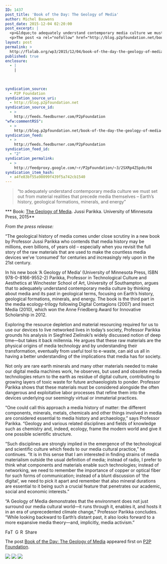 ```yaml
---
ID: 1437
post_title: 'Book of the Day: The Geology of Media'
author: Michel Bauwens
post_date: 2015-12-04 02:20:00
post_excerpt: |
  <p>&ldquo;to adequately understand contemporary media culture we must set out from material realities that precede media themselves &ndash; Earth&rsquo;s history, geological formations, minerals, and energy&rdquo; * Book: The Geology of Media. Jussi Parikka. University of Minnesota Press, 2015 From the press release: &ldquo;The geological history of media comes under close scrutiny in a new book [&hellip;]</p>
  <p>The post <a rel="nofollow" href="http://blog.p2pfoundation.net/book-of-the-day-the-geology-of-media-2/2015/12/04">Book of the Day: The Geology of Media</a> appeared first on <a rel="nofollow" href="http://blog.p2pfoundation.net/">P2P Foundation</a>.</p>
layout: post
permalink: >
  http://flolab.org/wp3/2015/12/04/book-of-the-day-the-geology-of-media/
published: true
enclosure:
  - |
    |
        
        
        
syndication_source:
  - P2P Foundation
syndication_source_uri:
  - http://blog.p2pfoundation.net
syndication_source_id:
  - >
    http://feeds.feedburner.com/P2pFoundation
"wfw:commentRSS":
  - >
    http://blog.p2pfoundation.net/book-of-the-day-the-geology-of-media-2/2015/12/04/feed
syndication_feed:
  - >
    http://feeds.feedburner.com/P2pFoundation
syndication_feed_id:
  - "2"
syndication_permalink:
  - >
    http://feedproxy.google.com/~r/P2pFoundation/~3/2SXRp4ZSpdo/04
syndication_item_hash:
  - a4fe83bf55a98099f439f5a742cb1540
---
```

> “to adequately understand contemporary media culture we must set out from material realities that precede media themselves – Earth’s history, geological formations, minerals, and energy”

*** Book: [The Geology of Media][1]. Jussi Parikka. University of Minnesota Press, 2015**

*From the press release:*

“The geological history of media comes under close scrutiny in a new book by Professor Jussi Parikka who contends that media history may be millions, even billions, of years old – especially when you revisit the full story of the raw materials that are used to make the countless media devices we’ve ‘consumed’ for centuries and increasingly rely upon in the 21st century.

In his new book ‘A Geology of Media’ (University of Minnesota Press, ISBN 978-0-8166-9552-2) Parikka, Professor in Technological Culture and Aesthetics at Winchester School of Art, University of Southampton, argues that to adequately understand contemporary media culture by thinking about media and its past in geological terms, focusing on Earth’s history, geological formations, minerals, and energy. The book is the third part in the media ecology-trilogy following Digital Contagions (2007) and Insect Media (2010), which won the Anne Friedberg Award for Innovative Scholarship in 2012.

Exploring the resource depletion and material resourcing required for us to use our devices to live networked lives in today’s society, Professor Parikka grounds his analysis in Siegfried Zielinski’s widely discussed notion of deep time—but takes it back millennia. He argues that these raw materials are the physical origins of media technology and by understanding their transformation, eventually from useful tool to e-waste, can aid us all in having a better understanding of the implications that media has for society.

Not only are rare earth minerals and many other materials needed to make our digital media machines work, he observes, but used and obsolete media technologies return to the earth as residue of digital culture, contributing to growing layers of toxic waste for future archaeologists to ponder. Professor Parikka shows that these materials must be considered alongside the often dangerous and exploitative labor processes that refine them into the devices underlying our seemingly virtual or immaterial practices.

“One could call this approach a media history of matter: the different components, minerals, metals, chemicals and other things involved in media are considered essential to media history and archaeology,” says Professor Parikka. “Geology and various related disciplines and fields of knowledge such as chemistry and, indeed, ecology, frame the modern world and give it one possible scientific structure.

“Such disciplines are strongly implied in the emergence of the technological and scientific culture which feeds to our media cultural practice,” he continues. “It is in this sense that I am interested in finding strains of media materialism outside the usual definition of media; instead of radio, I prefer to think what components and materials enable such technologies; instead of networking, we need to remember the importance of copper or optical fiber for such forms of communication; instead of a blunt discussion of ‘the digital’, we need to pick it apart and remember that also mineral durations are essential to it being such a crucial feature that penetrates our academic, social and economic interests.”

“A Geology of Media demonstrates that the environment does not just surround our media cultural world—it runs through it, enables it, and hosts it in an era of unprecedented climate change,” Professor Parikka concludes. “While looking backward to Earth’s distant past, it also looks forward to a more expansive media theory—and, implicitly, media activism.”

<a class="a2a_button_facebook" href="http://www.addtoany.com/add_to/facebook?linkurl=http%3A%2F%2Fblog.p2pfoundation.net%2Fbook-of-the-day-the-geology-of-media-2%2F2015%2F12%2F04&linkname=Book%20of%20the%20Day%3A%20The%20Geology%20of%20Media" title="Facebook" rel="nofollow"><img src="http://blog.p2pfoundation.net/wp-content/plugins/add-to-any/icons/facebook.png" width="16" height="16" alt="Facebook" /></a><a class="a2a_button_twitter" href="http://www.addtoany.com/add_to/twitter?linkurl=http%3A%2F%2Fblog.p2pfoundation.net%2Fbook-of-the-day-the-geology-of-media-2%2F2015%2F12%2F04&linkname=Book%20of%20the%20Day%3A%20The%20Geology%20of%20Media" title="Twitter" rel="nofollow"><img src="http://blog.p2pfoundation.net/wp-content/plugins/add-to-any/icons/twitter.png" width="16" height="16" alt="Twitter" /></a><a class="a2a_button_google_plus" href="http://www.addtoany.com/add_to/google_plus?linkurl=http%3A%2F%2Fblog.p2pfoundation.net%2Fbook-of-the-day-the-geology-of-media-2%2F2015%2F12%2F04&linkname=Book%20of%20the%20Day%3A%20The%20Geology%20of%20Media" title="Google+" rel="nofollow"><img src="http://blog.p2pfoundation.net/wp-content/plugins/add-to-any/icons/google_plus.png" width="16" height="16" alt="Google+" /></a><a class="a2a_button_reddit" href="http://www.addtoany.com/add_to/reddit?linkurl=http%3A%2F%2Fblog.p2pfoundation.net%2Fbook-of-the-day-the-geology-of-media-2%2F2015%2F12%2F04&linkname=Book%20of%20the%20Day%3A%20The%20Geology%20of%20Media" title="Reddit" rel="nofollow"><img src="http://blog.p2pfoundation.net/wp-content/plugins/add-to-any/icons/reddit.png" width="16" height="16" alt="Reddit" /></a><a class="a2a_dd a2a_target addtoany_share_save" href="https://www.addtoany.com/share#url=http%3A%2F%2Fblog.p2pfoundation.net%2Fbook-of-the-day-the-geology-of-media-2%2F2015%2F12%2F04&title=Book%20of%20the%20Day%3A%20The%20Geology%20of%20Media" id="wpa2a_2"><img src="http://blog.p2pfoundation.net/wp-content/plugins/add-to-any/share_save_120_16.png" width="120" height="16" alt="Share" /></a>

The post <a rel="nofollow" href="http://blog.p2pfoundation.net/book-of-the-day-the-geology-of-media-2/2015/12/04">Book of the Day: The Geology of Media</a> appeared first on <a rel="nofollow" href="http://blog.p2pfoundation.net/">P2P Foundation</a>.

<div class="feedflare">
  <a href="http://feeds.feedburner.com/~ff/P2pFoundation?a=2SXRp4ZSpdo:Ir1P9wENlkM:7Q72WNTAKBA"><img src="http://feeds.feedburner.com/~ff/P2pFoundation?d=7Q72WNTAKBA" border="0" /></img></a> <a href="http://feeds.feedburner.com/~ff/P2pFoundation?a=2SXRp4ZSpdo:Ir1P9wENlkM:D7DqB2pKExk"><img src="http://feeds.feedburner.com/~ff/P2pFoundation?i=2SXRp4ZSpdo:Ir1P9wENlkM:D7DqB2pKExk" border="0" /></img></a> <a href="http://feeds.feedburner.com/~ff/P2pFoundation?a=2SXRp4ZSpdo:Ir1P9wENlkM:2mJPEYqXBVI"><img src="http://feeds.feedburner.com/~ff/P2pFoundation?d=2mJPEYqXBVI" border="0" /></img></a>
</div>

<img src="http://feeds.feedburner.com/~r/P2pFoundation/~4/2SXRp4ZSpdo" height="1" width="1" alt="" />

 [1]: https://www.upress.umn.edu/book-division/books/a-geology-of-media